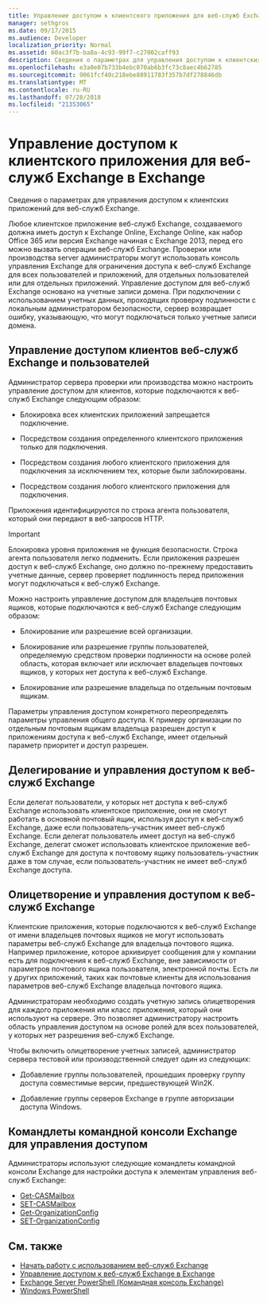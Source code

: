 ```yaml
---
title: Управление доступом к клиентского приложения для веб-служб Exchange в Exchange
manager: sethgros
ms.date: 09/17/2015
ms.audience: Developer
localization_priority: Normal
ms.assetid: 60ac3f7b-ba8a-4c93-99f7-c27002caff93
description: Сведения о параметрах для управления доступом к клиентских приложений для веб-служб Exchange.
ms.openlocfilehash: e3a0e07b733b4ebc070ab6b3fc73c8aec4b62785
ms.sourcegitcommit: 9061fcf40c218ebe88911783f357b7df278846db
ms.translationtype: MT
ms.contentlocale: ru-RU
ms.lasthandoff: 07/28/2018
ms.locfileid: "21353065"
---
```

# <a name="controlling-client-application-access-to-ews-in-exchange"></a>Управление доступом к клиентского приложения для веб-служб Exchange в Exchange

Сведения о параметрах для управления доступом к клиентских приложений для веб-служб Exchange.
  
Любое клиентское приложение веб-служб Exchange, создаваемого должна иметь доступ к Exchange Online, Exchange Online, как набор Office 365 или версия Exchange начиная с Exchange 2013, перед его можно вызвать операции веб-служб Exchange. Проверки или производства server администраторы могут использовать консоль управления Exchange для ограничения доступа к веб-служб Exchange для всех пользователей и приложений, для отдельных пользователей или для отдельных приложений. Управление доступом для веб-служб Exchange основано на учетные записи домена. При подключении с использованием учетных данных, проходящих проверку подлинности с локальным администратором безопасности, сервер возвращает ошибку, указывающую, что могут подключаться только учетные записи домена. 
  
## <a name="access-control-for-ews-clients-and-users"></a>Управление доступом клиентов веб-служб Exchange и пользователей
<a name="bk_configure"> </a>

Администратор сервера проверки или производства можно настроить управление доступом для клиентов, которые подключаются к веб-служб Exchange следующим образом: 
  
- Блокировка всех клиентских приложений запрещается подключение.
    
- Посредством создания определенного клиентского приложения только для подключения.
    
- Посредством создания любого клиентского приложения для подключения за исключением тех, которые были заблокированы.
    
- Посредством создания любого клиентского приложения для подключения.
    
Приложения идентифицируются по строка агента пользователя, который они передают в веб-запросов HTTP.
  
> [!IMPORTANT]
> Блокировка уровня приложения не функция безопасности. Строка агента пользователя легко подменить. Если приложения разрешен доступ к веб-служб Exchange, оно должно по-прежнему предоставить учетные данные, сервер проверяет подлинность перед приложения могут подключаться к веб-служб Exchange. 
  
Можно настроить управление доступом для владельцев почтовых ящиков, которые подключаются к веб-служб Exchange следующим образом: 
  
- Блокирование или разрешение всей организации.
    
- Блокирование или разрешение группы пользователей, определяемую средством проверки подлинности на основе ролей область, которая включает или исключает владельцев почтовых ящиков, у которых нет доступа к веб-служб Exchange.
    
- Блокирование или разрешение владельца по отдельным почтовым ящикам.
    
Параметры управления доступом конкретного переопределять параметры управления общего доступа. К примеру организации по отдельным почтовым ящикам владельца разрешен доступ к приложениям доступа к веб-служб Exchange, имеет отдельный параметр приоритет и доступ разрешен. 
  
## <a name="delegation-and-ews-access-management"></a>Делегирование и управления доступом к веб-служб Exchange
<a name="bk_delegation"> </a>

Если делегат пользователи, у которых нет доступа к веб-служб Exchange использовать клиентское приложение, они не смогут работать в основной почтовый ящик, используя доступ к веб-служб Exchange, даже если пользователь-участник имеет веб-служб Exchange. Если делегат пользователь имеет доступ на веб-служб Exchange, делегат сможет использовать клиентское приложение веб-служб Exchange для доступа к почтовому ящику пользователь-участник даже в том случае, если пользователь-участник не имеет веб-служб Exchange доступа. 
  
## <a name="impersonation-and-ews-access-management"></a>Олицетворение и управления доступом к веб-служб Exchange
<a name="bk_impersonation"> </a>

Клиентские приложения, которые подключаются к веб-служб Exchange от имени владельцев почтовых ящиков не могут использовать параметры веб-служб Exchange для владельца почтового ящика. Например приложение, которое архивирует сообщения для у компании есть для подключения к веб-служб Exchange, вне зависимости от параметров почтового ящика пользователя, электронной почты. Есть ли у других приложений, таких как почтовые клиенты для использования параметров веб-служб Exchange владельца почтового ящика. 
  
Администраторам необходимо создать учетную запись олицетворения для каждого приложения или класс приложения, который они используют на сервере. Это позволяет администратору настроить область управления доступом на основе ролей для всех пользователей, у которых нет разрешения веб-служб Exchange. 
  
Чтобы включить олицетворение учетных записей, администратор сервера тестовой или производственной следует один из следующих: 
  
- Добавление группы пользователей, прошедших проверку группу доступа совместимые версии, предшествующей Win2K. 
    
- Добавление группы серверов Exchange в группе авторизации доступа Windows. 
    
## <a name="exchange-management-shell-cmdlets-for-access-management"></a>Командлеты командной консоли Exchange для управления доступом
<a name="bk_cmdlets"> </a>

Администраторы используют следующие командлеты командной консоли Exchange для настройки доступа к элементам управления веб-служб Exchange: 
  
- [Get-CASMailbox](http://technet.microsoft.com/en-us/library/bb124754.aspx)   
- [SET-CASMailbox](http://technet.microsoft.com/en-us/library/bb125264.aspx)   
- [Get-OrganizationConfig](http://technet.microsoft.com/en-us/library/aa997571.aspx)   
- [SET-OrganizationConfig](http://technet.microsoft.com/en-us/library/aa997443.aspx)
    
## <a name="see-also"></a>См. также

- [Начать работу с использованием веб-служб Exchange](start-using-web-services-in-exchange.md)  
- [Управление доступом к веб-служб Exchange в Exchange](how-to-control-access-to-ews-in-exchange.md)
- [Exchange Server PowerShell (Командная консоль Exchange)](https://docs.microsoft.com/en-us/powershell/exchange/exchange-server/exchange-management-shell?view=exchange-ps)
- [Windows PowerShell](http://msdn.microsoft.com/en-us/library/dd835506%28v=vs.85%29.aspx)
    

